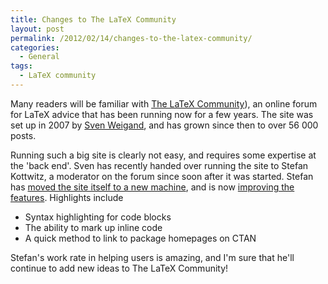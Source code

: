 ```yaml
---
title: Changes to The LaTeX Community
layout: post
permalink: /2012/02/14/changes-to-the-latex-community/
categories:
  - General
tags:
  - LaTeX community
---
```

Many readers will be familiar with [The LaTeX Community](https://latex.org/forum/)), an online forum for LaTeX advice that has been running now for a few years. The site was set up in 2007 by [Sven Weigand](http://www.sven-wiegand.de/), and has grown since then to over 56 000 posts.

Running such a big site is clearly not easy, and requires some expertise at the 'back end'. Sven has recently handed over running the site to Stefan Kottwitz, a moderator on the forum since soon after it was started. Stefan has [moved the site itself to a new machine](https://latex.org/forum/index.php?option=com_content&view=article&id=418:latex-communityorg-moves-to-a-new-server&catid=43:news-latex-community&Itemid=111), and is now [improving the features](https://latex.org/forum/index.php?option=com_content&view=article&id=420:new-maintainer&catid=43:news-latex-community&Itemid=111). Highlights include

- Syntax highlighting for code blocks
- The ability to mark up inline code
- A quick method to link to package homepages on CTAN

Stefan's work rate in helping users is amazing, and I'm sure that he'll continue to add new ideas to The LaTeX Community!
